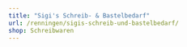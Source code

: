 ```yaml
---
title: "Sigi's Schreib- & Bastelbedarf"
url: /renningen/sigis-schreib-und-bastelbedarf/
shop: Schreibwaren
---
```


